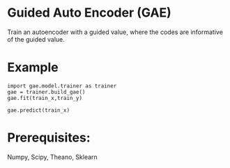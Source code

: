 Guided Auto Encoder (GAE)
=======

Train an autoencoder with a guided value, where the codes are informative of the guided value.

# Example

```Training
import gae.model.trainer as trainer
gae = trainer.build_gae()
gae.fit(train_x,train_y)
```

```Prediction
gae.predict(train_x)
```

# Prerequisites:

Numpy, Scipy, Theano, Sklearn

